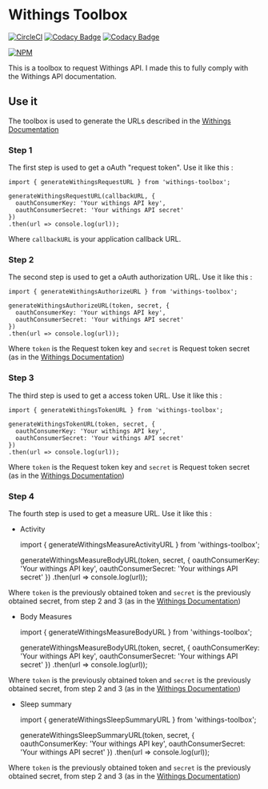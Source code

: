 # Withings Toolbox

[![CircleCI](https://circleci.com/gh/milanito/withings-toolbox.svg?style=svg)](https://circleci.com/gh/milanito/withings-toolbox) [![Codacy Badge](https://api.codacy.com/project/badge/Grade/a3e7a9b1812848e39ab485b8d29c245f)](https://www.codacy.com/app/rondeau.matthieu.r/withings-toolbox?utm_source=github.com&amp;utm_medium=referral&amp;utm_content=milanito/withings-toolbox&amp;utm_campaign=Badge_Grade) [![Codacy Badge](https://api.codacy.com/project/badge/Coverage/a3e7a9b1812848e39ab485b8d29c245f)](https://www.codacy.com/app/rondeau.matthieu.r/withings-toolbox?utm_source=github.com&utm_medium=referral&utm_content=milanito/withings-toolbox&utm_campaign=Badge_Coverage)

[![NPM](https://nodei.co/npm/withings-toolbox.png)](https://nodei.co/npm/withings-toolbox/)

This is a toolbox to request Withings API. I made this to fully comply with the Withings API documentation.

## Use it

The toolbox is used to generate the URLs described in the [Withings Documentation](https://developer.health.nokia.com/api)

### Step 1

The first step is used to get a oAuth "request token". Use it like this :

    import { generateWithingsRequestURL } from 'withings-toolbox';

    generateWithingsRequestURL(callbackURL, {
      oauthConsumerKey: 'Your withings API key',
      oauthConsumerSecret: 'Your withings API secret'
    })
    .then(url => console.log(url));

Where `callbackURL` is your application callback URL.

### Step 2

The second step is used to get a oAuth authorization URL. Use it like this :

    import { generateWithingsAuthorizeURL } from 'withings-toolbox';

    generateWithingsAuthorizeURL(token, secret, {
      oauthConsumerKey: 'Your withings API key',
      oauthConsumerSecret: 'Your withings API secret'
    })
    .then(url => console.log(url));

Where `token` is the Request token key and `secret` is Request token secret (as in the [Withings Documentation](https://developer.health.nokia.com/api))

### Step 3

The third step is used to get a access token URL. Use it like this :

    import { generateWithingsTokenURL } from 'withings-toolbox';

    generateWithingsTokenURL(token, secret, {
      oauthConsumerKey: 'Your withings API key',
      oauthConsumerSecret: 'Your withings API secret'
    })
    .then(url => console.log(url));

Where `token` is the Request token key and `secret` is Request token secret (as in the [Withings Documentation](https://developer.health.nokia.com/api))

### Step 4

The fourth step is used to get a measure URL. Use it like this :

- Activity

    import { generateWithingsMeasureActivityURL } from 'withings-toolbox';

    generateWithingsMeasureBodyURL(token, secret, {
      oauthConsumerKey: 'Your withings API key',
      oauthConsumerSecret: 'Your withings API secret'
    })
    .then(url => console.log(url));

Where `token` is the previously obtained token and `secret` is the previously obtained secret, from step 2 and 3 (as in the [Withings Documentation](https://developer.health.nokia.com/api))

- Body Measures

    import { generateWithingsMeasureBodyURL } from 'withings-toolbox';

    generateWithingsMeasureBodyURL(token, secret, {
      oauthConsumerKey: 'Your withings API key',
      oauthConsumerSecret: 'Your withings API secret'
    })
    .then(url => console.log(url));

Where `token` is the previously obtained token and `secret` is the previously obtained secret, from step 2 and 3 (as in the [Withings Documentation](https://developer.health.nokia.com/api))

- Sleep summary

    import { generateWithingsSleepSummaryURL } from 'withings-toolbox';

    generateWithingsSleepSummaryURL(token, secret, {
      oauthConsumerKey: 'Your withings API key',
      oauthConsumerSecret: 'Your withings API secret'
    })
    .then(url => console.log(url));

Where `token` is the previously obtained token and `secret` is the previously obtained secret, from step 2 and 3 (as in the [Withings Documentation](https://developer.health.nokia.com/api))
